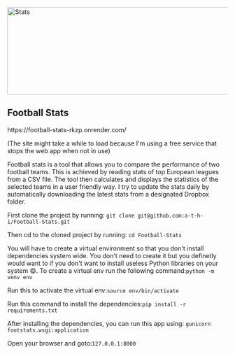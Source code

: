 <img src="https://cdn.dribbble.com/users/962944/screenshots/14138307/media/ca3377660c3d2053c9d91ac175871429.gif" alt="Stats" width="1000" height="200">

<h2>Football Stats</h2>
https://football-stats-rkzp.onrender.com/

(The site might take a while to load because I'm using a free service that stops the web app when not in use)

<p>Football stats is a tool that allows you to compare the performance of two football teams.
This is achieved by reading stats of top European leagues from a CSV file. The tool then
calculates and displays the statistics of the selected teams in a user friendly way. 
I try to update the stats daily by automatically downloading the latest stats from a designated Dropbox folder.
</p>

First clone the project by running: `git clone git@github.com:a-t-h-i/Football-Stats.git`

Then cd to the cloned project by running: `cd Football-Stats`

You will have to create a virtual environment so that you don't install dependencies system wide. You don't need to create it but you definetly would want to if you don't want to install useless Python libraries on your system 😄. To create a virtual env run the following command:`python -m venv env`

Run this to activate the virtual env:`source env/bin/activate`

Run this command to install the dependencies:`pip install -r requirements.txt`

After installing the dependencies, you can run this app using: `gunicorn footstats.wsgi:application`

Open your browser and goto:`127.0.0.1:8000`
